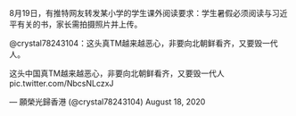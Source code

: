 8月19日，有推特网友转发某小学的学生课外阅读要求：学生暑假必须阅读与习近平有关的书，家长需拍摄照片并上传。

@crystal78243104：这头真TM越来越恶心，非要向北朝鲜看齐，又要毁一代人。

   这头中国真TM越来越恶心，非要向北朝鲜看齐，又要毁一代人 pic.twitter.com/NbcsNLczxJ

&mdash; 願榮光歸香港 (@crystal78243104) August 18, 2020 
